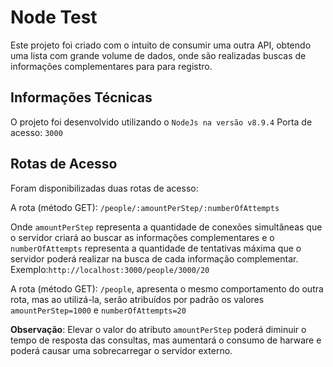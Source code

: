 # Node Test

Este projeto foi criado com o intuito de consumir uma outra API, obtendo uma lista com grande volume de dados, onde são realizadas buscas de informações complementares para para registro.

## Informações Técnicas


O projeto foi desenvolvido utilizando o `NodeJs na versão v8.9.4`
Porta de acesso: `3000`


## Rotas de Acesso
Foram disponibilizadas duas rotas de acesso:

A rota (método GET): `/people/:amountPerStep/:numberOfAttempts`

Onde `amountPerStep` representa a quantidade de conexões simultâneas que o servidor criará ao buscar as informações complementares e o `numberOfAttempts` representa a quantidade de tentativas máxima que o servidor poderá realizar na busca de cada informação complementar.
Exemplo:`http://localhost:3000/people/3000/20`

A rota (método GET): `/people`, apresenta o mesmo comportamento do outra rota, mas ao utilizá-la, serão atribuídos por padrão os valores `amountPerStep=1000` e `numberOfAttempts=20`

**Observação**: Elevar o valor do atributo `amountPerStep` poderá diminuir o tempo de resposta das consultas, mas aumentará o consumo de harware e poderá causar uma sobrecarregar o servidor externo.